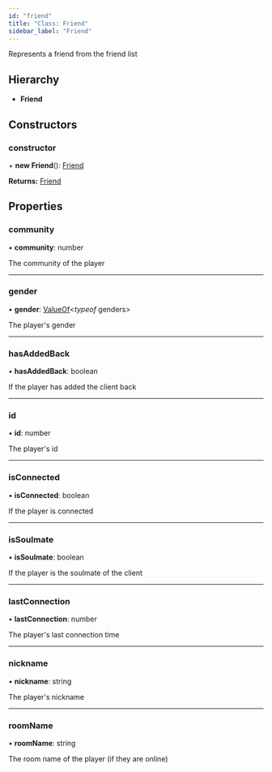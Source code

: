 ```yaml
---
id: "friend"
title: "Class: Friend"
sidebar_label: "Friend"
---
```


Represents a friend from the friend list

## Hierarchy

* **Friend**

## Constructors

### constructor

\+ **new Friend**(): [Friend](friend.md)

**Returns:** [Friend](friend.md)

## Properties

### community

•  **community**: number

The community of the player

___

### gender

•  **gender**: [ValueOf](../globals.md#valueof)<*typeof* genders\>

The player's gender

___

### hasAddedBack

•  **hasAddedBack**: boolean

If the player has added the client back

___

### id

•  **id**: number

The player's id

___

### isConnected

•  **isConnected**: boolean

If the player is connected

___

### isSoulmate

•  **isSoulmate**: boolean

If the player is the soulmate of the client

___

### lastConnection

•  **lastConnection**: number

The player's last connection time

___

### nickname

•  **nickname**: string

The player's nickname

___

### roomName

•  **roomName**: string

The room name of the player (if they are online)

